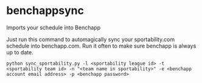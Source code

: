 # benchappsync
Imports your schedule into Benchapp

Just run this command to automagically sync your sportability.com schedule into benchapp.com. Run it often to make sure benchapp is always up to date.
```
python sync_sportability.py -l <sportability league id> -t <sportability team id> -n "<team name in sportability>" -e <benchapp account email address> -p <benchapp password>
```
